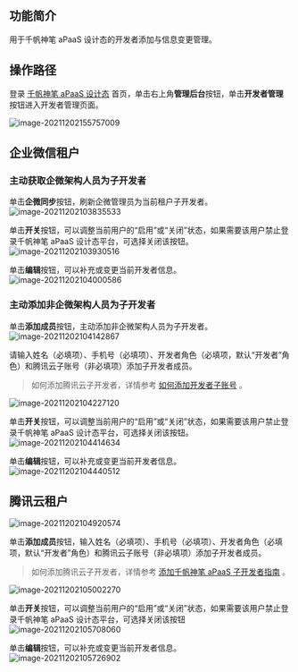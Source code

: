 ## 功能简介

用于千帆神笔 aPaaS 设计态的开发者添加与信息变更管理。

## 操作路径

登录 [千帆神笔 aPaaS 设计态](https://apaas.cloud.tencent.com/) 首页，单击右上角**管理后台**按钮，单击**开发者管理**按钮进入开发者管理页面。

![image-20211202155757009](https://qcloudimg.tencent-cloud.cn/raw/7c23b19764c7c3b1d18d81cc462a6817.png)

## 企业微信租户

### 主动获取企微架构人员为子开发者

单击**企微同步**按钮，刷新企微管理员为当前租户子开发者。
![image-20211202103835533](https://qcloudimg.tencent-cloud.cn/raw/b0ba0c83ebcdc2d20df5ee88815e0df8.png)

单击**开关**按钮，可以调整当前用户的“启用”或“关闭”状态，如果需要该用户禁止登录千帆神笔 aPaaS 设计态平台，可选择关闭该按钮。
![image-20211202103930516](https://qcloudimg.tencent-cloud.cn/raw/870ef3348c58eaa7f4b52998e1600bb9.png)

单击**编辑**按钮，可以补充或变更当前开发者信息。
![image-20211202104000586](https://qcloudimg.tencent-cloud.cn/raw/6cfd231be8b7b0581eb01c4fa55ad279.png)

### 主动添加非企微架构人员为子开发者

单击**添加成员**按钮，主动添加非企微架构人员为子开发者。
![image-20211202104142867](https://qcloudimg.tencent-cloud.cn/raw/fec26b24143a3594f6e6f7de185319fc.png)

请输入姓名（必填项）、手机号（必填项）、开发者角色（必填项，默认“开发者”角色）和腾讯云子账号（非必填项）添加子开发者成员。
> 如何添加腾讯云子开发者，详情参考 [如何添加开发者子账号](https://cloud.tencent.com/document/product/1365/67906) 。
>
![image-20211202104227120](https://qcloudimg.tencent-cloud.cn/raw/39d1730c1e01cf7d9cee0614f87efba6.png)

单击**开关**按钮，可以调整当前用户的“启用”或“关闭”状态，如果需要该用户禁止登录千帆神笔 aPaaS 设计态平台，可选择关闭该按钮。
![image-20211202104414634](https://qcloudimg.tencent-cloud.cn/raw/0eb6232ed1f8a419624f513125e86854.png)

单击**编辑**按钮，可以补充或变更当前开发者信息。
![image-20211202104440512](https://qcloudimg.tencent-cloud.cn/raw/18f92875f7bdf0525b90f2774a708739.png)

## 腾讯云租户

![image-20211202104920574](https://qcloudimg.tencent-cloud.cn/raw/4f0f876b2c8d4dd43e96cd5d76884ff1.png)

单击**添加成员**按钮，输入姓名（必填项）、手机号（必填项）、开发者角色（必填项，默认“开发者”角色）和腾讯云子账号（非必填项）添加子开发者成员。
> 如何添加腾讯云子开发者，详情参考 [添加千帆神笔 aPaaS 子开发者指南](https://cloud.tencent.com/document/product/1365/67906) 。
>
![image-20211202105002270](https://qcloudimg.tencent-cloud.cn/raw/896839597e916d15166aa7d6d336f4a2.png)

单击**开关**按钮，可以调整当前用户的“启用”或“关闭”状态，如果需要该用户禁止登录千帆神笔 aPaaS 设计态平台，可选择关闭该按钮
![image-20211202105708060](https://qcloudimg.tencent-cloud.cn/raw/867c139ce009607efbf64cb91c870a34.png)

单击**编辑**按钮，可以补充或变更当前开发者信息。
![image-20211202105726902](https://qcloudimg.tencent-cloud.cn/raw/01d3da36a2a74e27c39e5d5d4e3df910.png)

